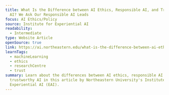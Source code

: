 ```yaml
---
title: What Is the Difference between AI Ethics, Responsible AI, and Trustworthy
  AI? We Ask Our Responsible AI Leads
focus: AI Ethics/Policy
source: Institute for Experiential AI
readability:
  - Intermediate
type: Website Article
openSource: true
link: https://ai.northeastern.edu/what-is-the-difference-between-ai-ethics-responsible-ai-and-trustworthy-ai-we-ask-our-responsible-ai-leads/
learnTags:
  - machineLearning
  - ethics
  - researchCentre
  - trust
summary: Learn about the differences between AI ethics, responsible AI and
  trustworthy AI in this article by Northeastern University's Institute for
  Experiential AI (EAI).
---
```

